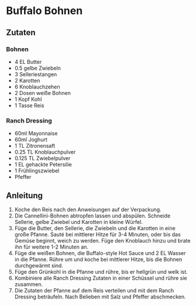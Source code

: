 # Buffalo Bohnen
## Zutaten
### Bohnen
- 4 EL Butter
- 0.5 gelbe Zwiebeln
- 3 Selleriestangen
- 2 Karotten
- 6 Knoblauchzehen
- 2 Dosen weiße Bohnen
- 1 Kopf Kohl
- 1 Tasse Reis

### Ranch Dressing
- 60ml Mayonnaise
- 60ml Joghurt
- 1 TL Zitronensaft
- 0.25 TL Knoblauchpulver
- 0.125 TL Zwiebelpulver
- 1 EL gehackte Petersilie
- 1 Frühlingszwiebel
- Pfeffer

## Anleitung
1. Koche den Reis nach den Anweisungen auf der Verpackung.
2. Die Cannellini-Bohnen abtropfen lassen und abspülen. Schneide Sellerie, gelbe Zwiebel und Karotten in kleine Würfel.
3. Füge die Butter, den Sellerie, die Zwiebeln und die Karotten in eine große Pfanne. Sauté bei mittlerer Hitze für 3-4 Minuten, oder bis das Gemüse beginnt, weich zu werden. Füge den Knoblauch hinzu und brate ihn für weitere 1-2 Minuten an.
4. Füge die weißen Bohnen, die Buffalo-style Hot Sauce und 2 EL Wasser in die Pfanne. Rühre um und koche bei mittlerer Hitze, bis die Bohnen durchgewärmt sind.
5. Füge den Grünkohl in die Pfanne und rühre, bis er hellgrün und welk ist.
6. Kombiniere alle Ranch Dressing Zutaten in einer Schüssel und rühre sie zusammen.
7. Die Zutaten der Pfanne auf dem Reis verteilen und mit dem Ranch Dressing beträufeln. Nach Belieben mit Salz und Pfeffer abschmecken.

